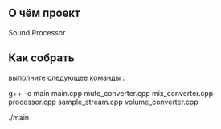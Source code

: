 ## О чём проект
Sound Processor  

## Как собрать   
выполните следующее команды :

g++ -o main main.cpp mute_converter.cpp mix_converter.cpp processor.cpp sample_stream.cpp volume_converter.cpp

./main